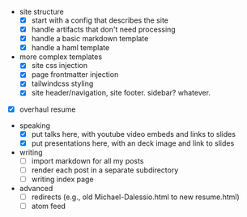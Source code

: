 - site structure
  - [x] start with a config that describes the site
  - [x] handle artifacts that don't need processing
  - [x] handle a basic markdown template
  - [x] handle a haml template
- more complex templates
  - [x] site css injection
  - [x] page frontmatter injection
  - [x] tailwindcss styling
  - [x] site header/navigation, site footer. sidebar? whatever.
- [x] overhaul resume
- speaking
  - [x] put talks here, with youtube video embeds and links to slides
  - [x] put presentations here, with an deck image and link to slides
- writing
  - [ ] import markdown for all my posts
  - [ ] render each post in a separate subdirectory
  - [ ] writing index page
- advanced
  - [ ] redirects (e.g., old Michael-Dalessio.html to new resume.html)
  - [ ] atom feed
